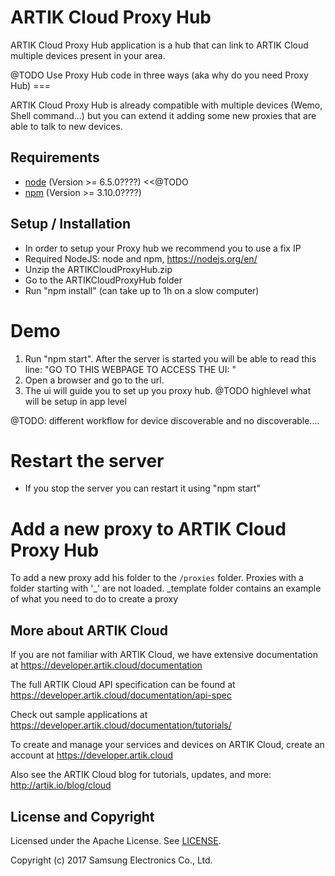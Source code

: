 # ARTIK Cloud Proxy Hub

ARTIK Cloud Proxy Hub application is a hub that can link to ARTIK Cloud multiple devices present in your area.

@TODO Use Proxy Hub code in three ways (aka why do you need Proxy Hub) ===

ARTIK Cloud Proxy Hub is already compatible with multiple devices (Wemo, Shell command...) but you can extend it adding some new proxies that are able to talk to new devices.

## Requirements

- [node](https://nodejs.org/en/download/)  (Version >= 6.5.0????) <<@TODO
- [npm](https://www.npmjs.com/get-npm) (Version >= 3.10.0????)

## Setup / Installation

 - In order to setup your Proxy hub we recommend you to use a fix IP
 - Required NodeJS: node and npm, https://nodejs.org/en/
 - Unzip the ARTIKCloudProxyHub.zip
 - Go to the ARTIKCloudProxyHub folder
 - Run "npm install" (can take up to 1h on a slow computer)

# Demo

 1. Run "npm start". After the server is started you will be able to read this line:
"GO TO THIS WEBPAGE TO ACCESS THE UI: <url>"
 2. Open a browser and go to the url.
 3. The ui will guide you to set up you proxy hub. @TODO highlevel what will be setup in app level

@TODO: different workflow for device discoverable and no discoverable....


# Restart the server
- If you stop the server you can restart it using "npm start"

# Add a new proxy to ARTIK Cloud Proxy Hub
To add a new proxy add his folder to the `/proxies` folder.
Proxies with a folder starting with '_' are not loaded.
_template folder contains an example of what you need to do to create a proxy

## More about ARTIK Cloud

If you are not familiar with ARTIK Cloud, we have extensive documentation at https://developer.artik.cloud/documentation

The full ARTIK Cloud API specification can be found at https://developer.artik.cloud/documentation/api-spec

Check out sample applications at https://developer.artik.cloud/documentation/tutorials/

To create and manage your services and devices on ARTIK Cloud, create an account at https://developer.artik.cloud

Also see the ARTIK Cloud blog for tutorials, updates, and more: http://artik.io/blog/cloud

## License and Copyright

Licensed under the Apache License. See [LICENSE](LICENSE).

Copyright (c) 2017 Samsung Electronics Co., Ltd.

